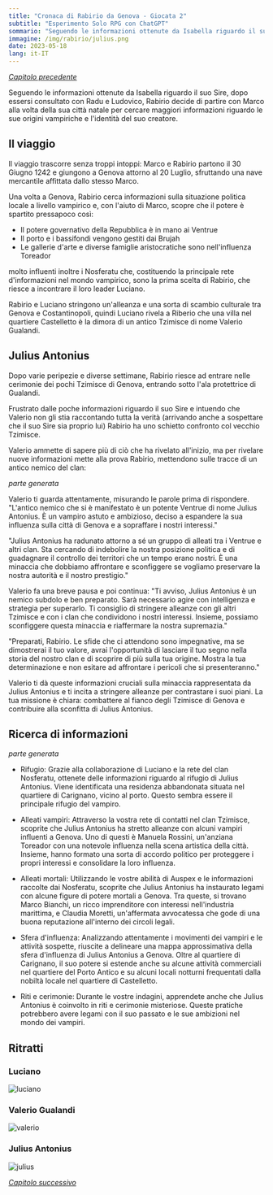 ```yaml
---
title: "Cronaca di Rabirio da Genova - Giocata 2"
subtitle: "Esperimento Solo RPG con ChatGPT"
sommario: "Seguendo le informazioni ottenute da Isabella riguardo il suo Sire, dopo essersi consultato con Radu e Ludovico, Rabirio decide di partire con Marco alla volta della sua città natale per cercare maggiori informazioni riguardo le sue origini vampiriche e l'identità del suo creatore."
immagine: /img/rabirio/julius.png
date: 2023-05-18
lang: it-IT
---
```


[_Capitolo precedente_](/posts/ita/Rabirio0)

Seguendo le informazioni ottenute da Isabella riguardo il suo Sire, dopo essersi consultato con Radu e Ludovico, Rabirio decide di partire con Marco alla volta della sua città natale per cercare maggiori informazioni riguardo le sue origini vampiriche e l'identità del suo creatore.

## Il viaggio

Il viaggio trascorre senza troppi intoppi: Marco e Rabirio partono il 30 Giugno 1242 e giungono a Genova attorno al 20 Luglio, sfruttando una nave mercantile affittata dallo stesso Marco.

Una volta a Genova, Rabirio cerca informazioni sulla situazione politica locale a livello vampirico e, con l'aiuto di Marco, scopre che il potere è spartito pressapoco così:

- Il potere governativo della Repubblica è in mano ai Ventrue
- Il porto e i bassifondi vengono gestiti dai Brujah
- Le gallerie d'arte e diverse famiglie aristocratiche sono nell'influenza Toreador

molto influenti inoltre i Nosferatu che, costituendo la principale rete d'informazioni nel mondo vampirico, sono la prima scelta di Rabirio, che riesce a incontrare il loro leader Luciano.

Rabirio e Luciano stringono un'alleanza e una sorta di scambio culturale tra Genova e Costantinopoli, quindi Luciano rivela a Riberio che una villa nel quartiere Castelletto è la dimora di un antico Tzimisce di nome Valerio Gualandi.

## Julius Antonius 

Dopo varie peripezie e diverse settimane, Rabirio riesce ad entrare nelle cerimonie dei pochi Tzimisce di Genova, entrando sotto l'ala protettrice di Gualandi.

Frustrato dalle poche informazioni riguardo il suo Sire e intuendo che Valerio non gli stia raccontando tutta la verità (arrivando anche a sospettare che il suo Sire sia proprio lui) Rabirio ha uno schietto confronto col vecchio Tzimisce.

Valerio ammette di sapere più di ciò che ha rivelato all'inizio, ma per rivelare nuove informazioni mette alla prova Rabirio, mettendono sulle tracce di un antico nemico del clan:

_parte generata_ 

Valerio ti guarda attentamente, misurando le parole prima di rispondere. "L'antico nemico che si è manifestato è un potente Ventrue di nome Julius Antonius. È un vampiro astuto e ambizioso, deciso a espandere la sua influenza sulla città di Genova e a sopraffare i nostri interessi."

"Julius Antonius ha radunato attorno a sé un gruppo di alleati tra i Ventrue e altri clan. Sta cercando di indebolire la nostra posizione politica e di guadagnare il controllo dei territori che un tempo erano nostri. È una minaccia che dobbiamo affrontare e sconfiggere se vogliamo preservare la nostra autorità e il nostro prestigio."

Valerio fa una breve pausa e poi continua: "Ti avviso, Julius Antonius è un nemico subdolo e ben preparato. Sarà necessario agire con intelligenza e strategia per superarlo. Ti consiglio di stringere alleanze con gli altri Tzimisce e con i clan che condividono i nostri interessi. Insieme, possiamo sconfiggere questa minaccia e riaffermare la nostra supremazia."

"Preparati, Rabirio. Le sfide che ci attendono sono impegnative, ma se dimostrerai il tuo valore, avrai l'opportunità di lasciare il tuo segno nella storia del nostro clan e di scoprire di più sulla tua origine. Mostra la tua determinazione e non esitare ad affrontare i pericoli che si presenteranno."

Valerio ti dà queste informazioni cruciali sulla minaccia rappresentata da Julius Antonius e ti incita a stringere alleanze per contrastare i suoi piani. La tua missione è chiara: combattere al fianco degli Tzimisce di Genova e contribuire alla sconfitta di Julius Antonius.

## Ricerca di informazioni

_parte generata_ 

- Rifugio: Grazie alla collaborazione di Luciano e la rete del clan Nosferatu, ottenete delle informazioni riguardo al rifugio di Julius Antonius. Viene identificata una residenza abbandonata situata nel quartiere di Carignano, vicino al porto. Questo sembra essere il principale rifugio del vampiro.

- Alleati vampiri: Attraverso la vostra rete di contatti nel clan Tzimisce, scoprite che Julius Antonius ha stretto alleanze con alcuni vampiri influenti a Genova. Uno di questi è Manuela Rossini, un'anziana Toreador con una notevole influenza nella scena artistica della città. Insieme, hanno formato una sorta di accordo politico per proteggere i propri interessi e consolidare la loro influenza.

- Alleati mortali: Utilizzando le vostre abilità di Auspex e le informazioni raccolte dai Nosferatu, scoprite che Julius Antonius ha instaurato legami con alcune figure di potere mortali a Genova. Tra queste, si trovano Marco Bianchi, un ricco imprenditore con interessi nell'industria marittima, e Claudia Moretti, un'affermata avvocatessa che gode di una buona reputazione all'interno dei circoli legali.

- Sfera d'influenza: Analizzando attentamente i movimenti dei vampiri e le attività sospette, riuscite a delineare una mappa approssimativa della sfera d'influenza di Julius Antonius a Genova. Oltre al quartiere di Carignano, il suo potere si estende anche su alcune attività commerciali nel quartiere del Porto Antico e su alcuni locali notturni frequentati dalla nobiltà locale nel quartiere di Castelletto.

- Riti e cerimonie: Durante le vostre indagini, apprendete anche che Julius Antonius è coinvolto in riti e cerimonie misteriose. Queste pratiche potrebbero avere legami con il suo passato e le sue ambizioni nel mondo dei vampiri.

## Ritratti

### Luciano

![luciano](/img/rabirio/luciano.png)

### Valerio Gualandi

![valerio](/img/rabirio/valerio.png)

### Julius Antonius

![julius](/img/rabirio/julius.png)

[_Capitolo successivo_](/posts/ita/Rabirio2)